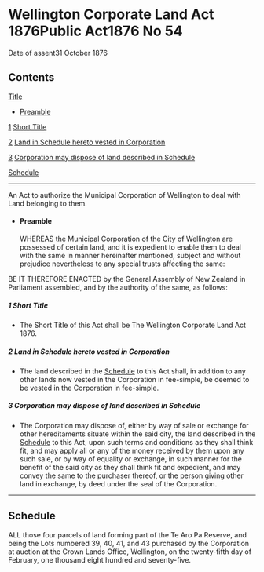 # Wellington Corporate Land Act 1876Public Act1876 No 54

Date of assent31 October 1876

## Contents

[Title][0]
    
*   [Preamble][1]

[1][2] [Short Title][2]

[2][3] [Land in Schedule hereto vested in Corporation][3]

[3][4] [Corporation may dispose of land described in Schedule][4]

[Schedule][5]  
[][5]

---

An Act to authorize the Municipal Corporation of Wellington to deal with Land belonging to them.
    
*   #### Preamble
    
    WHEREAS the Municipal Corporation of the City of Wellington are possessed of certain land, and it is expedient to enable them to deal with the same in manner hereinafter mentioned, subject and without prejudice nevertheless to any special trusts affecting the same:

BE IT THEREFORE ENACTED by the General Assembly of New Zealand in Parliament assembled, and by the authority of the same, as follows:

##### 1 Short Title
    
*   The Short Title of this Act shall be The Wellington Corporate Land Act 1876\.

##### 2 Land in Schedule hereto vested in Corporation
    
*   The land described in the [Schedule][5] to this Act shall, in addition to any other lands now vested in the Corporation in fee-simple, be deemed to be vested in the Corporation in fee-simple.

##### 3 Corporation may dispose of land described in Schedule
    
*   The Corporation may dispose of, either by way of sale or exchange for other hereditaments situate within the said city, the land described in the [Schedule][5] to this Act, upon such terms and conditions as they shall think fit, and may apply all or any of the money received by them upon any such sale, or by way of equality or exchange, in such manner for the benefit of the said city as they shall think fit and expedient, and may convey the same to the purchaser thereof, or the person giving other land in exchange, by deed under the seal of the Corporation.

---

## Schedule

ALL those four parcels of land forming part of the Te Aro Pa Reserve, and being the Lots numbered 39, 40, 41, and 43 purchased by the Corporation at auction at the Crown Lands Office, Wellington, on the twenty-fifth day of February, one thousand eight hundred and seventy-five.

[0]: http://www.legislation.govt.nz/act/public/1876/0054/latest/whole.html#DLM131223
[1]: http://www.legislation.govt.nz/act/public/1876/0054/latest/whole.html#DLM131224
[2]: http://www.legislation.govt.nz/act/public/1876/0054/latest/whole.html#DLM131227
[3]: http://www.legislation.govt.nz/act/public/1876/0054/latest/whole.html#DLM131228
[4]: http://www.legislation.govt.nz/act/public/1876/0054/latest/whole.html#DLM131229
[5]: http://www.legislation.govt.nz/act/public/1876/0054/latest/whole.html#DLM131230